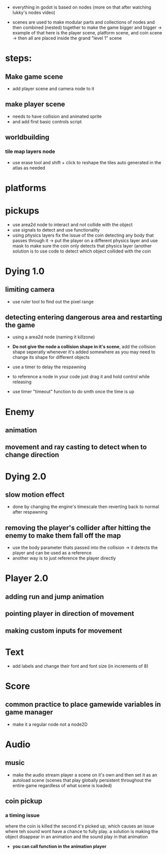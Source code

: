 - everything in godot is based on nodes (more on that after watching lukky's nodes video)

- scenes are used to make modular parts and collections of nodes and then combined (nested) together to make the game bigger and bigger -> example of that here is the player scene, platform scene, and coin scene -> then all are placed inside the grand "level 1" scene

# steps:

## Make game scene
- add player scene and camera node to it

## make player scene
- needs to have collision and animated sprite
- and add first basic controls script

## worldbuilding
### tile map layers node
- use erase tool and shift + click to reshape the tiles auto generated in the atlas as needed

# platforms

# pickups
- use area2d node to interact and not collide with the object
- use signals to detect and use functionality
- using physics layers fix the issue of the coin detecting any body that passes through it -> put the player on a different physics layer and use mask to make sure the coin only detects that physics layer (another solution is to use code to detect which object collided with the coin

# Dying 1.0

## limiting camera
- use ruler tool to find out the pixel range

## detecting entering dangerous area and restarting the game
- using a area2d node (naming it killzone) 
- **Do not give the node a collision shape in it's scene**, add the collision shape seperatly whenever it's added somewhere as you may need to change its shape for different objects

- use a timer to delay the respawning 

- to reference a node in your code just drag it and hold control while releasing

- use timer "timeout" function to do smth once the time is up

# Enemy

## animation

## movement and ray casting to detect when to change direction

# Dying 2.0

## slow motion effect
- done by changing the engine's timescale then reverting back to normal after respawning

## removing the player's collider after hitting the enemy to make them fall off the map

- use the body parameter thats passed into the collision -> it detects the player and can be used as a reference
- another way is to just reference the player directly

# Player 2.0
## adding run and jump animation

## pointing player in direction of movement

## making custom inputs for movement

# Text
- add labels and change their font and font size (in increments of 8)

# Score
## common practice to place gamewide variables in game manager
- make it a regular node not a node2D

# Audio

## music
- make the audio stream player a scene on it's own and then set it as an autoload scene (scenes that play globally persistent throughout the entire game regardless of what scene is loaded)

## coin pickup

### a timing issue
where the coin is killed the second it's picked up, which causes an issue where teh sound wont have a chance to fully play. a solution is making the object disappear in an animation and the sound play in that animation

- **you can call function in the animation player**